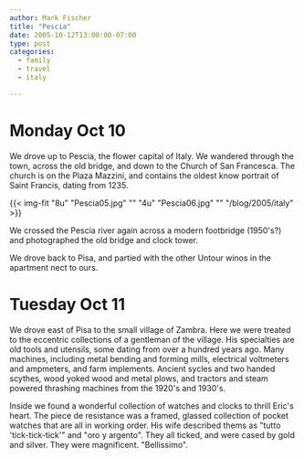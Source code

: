 ```yaml
---
author: Mark Fischer
title: "Pescia"
date: 2005-10-12T13:00:00-07:00
type: post
categories:
  - family
  - travel
  - italy

---
```


Monday Oct 10
=============

We drove up to Pescia, the flower capital of Italy. We wandered through the town, across the old bridge, and down to the Church of San Francesca. The church is on the Plaza Mazzini, and contains the oldest know portrait of Saint Francis, dating from 1235.

<!--more-->

{{< img-fit
    "8u" "Pescia05.jpg" ""
    "4u" "Pescia06.jpg" ""
    "/blog/2005/italy" >}}

We crossed the Pescia river again across a modern footbridge (1950's?) and photographed the old bridge and clock tower.

We drove back to Pisa, and partied with the other Untour winos in the apartment nect to ours.


Tuesday Oct 11
==============

We drove east of Pisa to the small village of Zambra. Here we were treated to the eccentric collections of a gentleman of the village. His specialties are old tools and utensils, some dating from over a hundred years ago. Many machines, including metal bending and forming mills, electrical voltmeters and ampmeters, and farm implements. Ancient sycles and two handed scythes, wood yoked wood and metal plows, and tractors and steam powered thrashing machines from the 1920's and 1930's.

Inside we found a wonderful collection of watches and clocks to thrill Eric's heart. The piece de resistance was a framed, glassed collection of pocket watches that are all in working order. His wife described thems as "tutto 'tick-tick-tick'" and "oro y argento". They all ticked, and were cased by gold and silver. They were magnificent. "Bellissimo".


